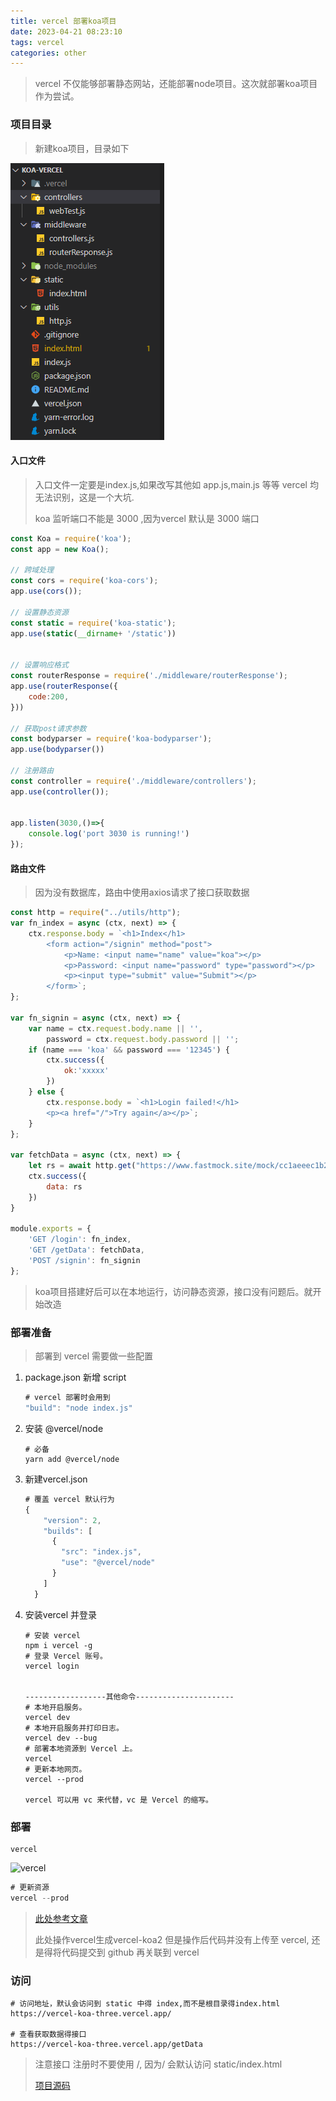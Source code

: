 ```yaml
---
title: vercel 部署koa项目
date: 2023-04-21 08:23:10
tags: vercel
categories: other
---
```


> vercel 不仅能够部署静态网站，还能部署node项目。这次就部署koa项目作为尝试。



### 项目目录

> 新建koa项目，目录如下

![image-20230421090353337](https://raw.githubusercontent.com/wyf195075595/images/main/blog/image-20230421090353337.png)

#### 入口文件

> 入口文件一定要是index.js,如果改写其他如 app.js,main.js 等等 vercel 均无法识别，这是一个大坑.
>
> koa 监听端口不能是 3000 ,因为vercel 默认是 3000 端口

```js
const Koa = require('koa');
const app = new Koa();

// 跨域处理
const cors = require('koa-cors');
app.use(cors());

// 设置静态资源
const static = require('koa-static');
app.use(static(__dirname+ '/static'))


// 设置响应格式
const routerResponse = require('./middleware/routerResponse');
app.use(routerResponse({
    code:200,
}))

// 获取post请求参数
const bodyparser = require('koa-bodyparser');
app.use(bodyparser())

// 注册路由
const controller = require('./middleware/controllers');
app.use(controller());


app.listen(3030,()=>{
	console.log('port 3030 is running!')
});
```

#### 路由文件

> 因为没有数据库，路由中使用axios请求了接口获取数据

```js
const http = require("../utils/http");
var fn_index = async (ctx, next) => {
    ctx.response.body = `<h1>Index</h1>
        <form action="/signin" method="post">
            <p>Name: <input name="name" value="koa"></p>
            <p>Password: <input name="password" type="password"></p>
            <p><input type="submit" value="Submit"></p>
        </form>`;
};

var fn_signin = async (ctx, next) => {
    var name = ctx.request.body.name || '',
        password = ctx.request.body.password || '';
    if (name === 'koa' && password === '12345') {
        ctx.success({
            ok:'xxxxx'
        })
    } else {
        ctx.response.body = `<h1>Login failed!</h1>
        <p><a href="/">Try again</a></p>`;
    }
};

var fetchData = async (ctx, next) => {
    let rs = await http.get("https://www.fastmock.site/mock/cc1aeeec1b278c3c30ec60eeaf462247/front/getPicList")
    ctx.success({
        data: rs
    })
}

module.exports = {
    'GET /login': fn_index,
    'GET /getData': fetchData,
    'POST /signin': fn_signin
};
```

> koa项目搭建好后可以在本地运行，访问静态资源，接口没有问题后。就开始改造

### 部署准备

> 部署到 vercel 需要做一些配置

1. package.json 新增 script

	```js
	# vercel 部署时会用到
	"build": "node index.js"
	```

2. 安装 @vercel/node

	```shell
	# 必备
	yarn add @vercel/node
	```

3. 新建vercel.json

	```js
	# 覆盖 vercel 默认行为
	{
	    "version": 2,
	    "builds": [
	      {
	        "src": "index.js",
	        "use": "@vercel/node"
	      }
	    ]
	  }
	```

4. 安装vercel 并登录

	```shell
	# 安装 vercel
	npm i vercel -g
	# 登录 Vercel 账号。
	vercel login
	
	
	------------------其他命令----------------------
	# 本地开启服务。
	vercel dev
	# 本地开启服务并打印日志。
	vercel dev --bug
	# 部署本地资源到 Vercel 上。
	vercel
	# 更新本地网页。
	vercel --prod
	
	vercel 可以用 vc 来代替，vc 是 Vercel 的缩写。
	```

### 部署

```shell
vercel
```

![vercel](https://s9.51cto.com/oss/202205/10/d78f532685481bcc147866bb9c8a2276277074.png)

```js
# 更新资源
vercel --prod
```

> [此处参考文章](https://www.51cto.com/article/708495.html)
>
> 此处操作vercel生成vercel-koa2 但是操作后代码并没有上传至 vercel, 还是得将代码提交到 github 再关联到 vercel

### 访问

```shell
# 访问地址，默认会访问到 static 中得 index,而不是根目录得index.html
https://vercel-koa-three.vercel.app/

# 查看获取数据得接口
https://vercel-koa-three.vercel.app/getData
```

> 注意接口 注册时不要使用 /, 因为/ 会默认访问 static/index.html
>
> [项目源码](https://github.com/wyf195075595/koa-vercel)


